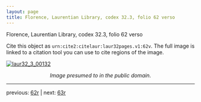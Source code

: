 ```yaml
---
layout: page
title: Florence, Laurentian Library, codex 32.3, folio 62 verso
---
```


Florence, Laurentian Library, codex 32.3, folio 62 verso

Cite this object as `urn:cite2:citelaur:laur32pages.v1:62v`.  The full image is linked to a citation tool you can use to cite regions of the image.

[![laur32_3_00132](http://www.homermultitext.org/iipsrv?IIIF=/project/homer/pyramidal/deepzoom/citelaur/laur32imgs/v1/laur32_3_00132.tif/full/800,/0/default.jpg)](http://www.homermultitext.org/ict2/?urn=urn:cite2:citelaur:laur32imgs.v1:laur32_3_00132) 

<p style="text-align: center; font-style: italic;">Image presumed to in the public domain.</p>

---

previous: [62r](../62r/) | next: [63r](../63r/)